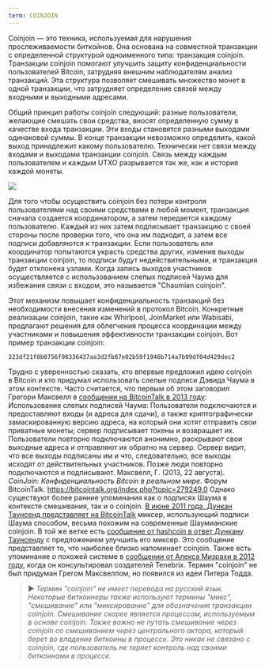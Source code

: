 ```yaml
---
term: COINJOIN
---
```


Coinjoin — это техника, используемая для нарушения прослеживаемости биткойнов. Она основана на совместной транзакции с определенной структурой одноименного типа: транзакция coinjoin. Транзакции coinjoin помогают улучшить защиту конфиденциальности пользователей Bitcoin, затрудняя внешним наблюдателям анализ транзакций. Эта структура позволяет смешивать множество монет в одной транзакции, что затрудняет определение связей между входными и выходными адресами.

Общий принцип работы coinjoin следующий: разные пользователи, желающие смешать свои средства, вносят определенную сумму в качестве входа транзакции. Эти входы становятся разными выходами одинаковой суммы. В конце транзакции невозможно определить, какой выход принадлежит какому пользователю. Технически нет связи между входами и выходами транзакции coinjoin. Связь между каждым пользователем и каждым UTXO разрывается так же, как и история каждой монеты.

![](../../dictionnaire/assets/4.png)

Для того чтобы осуществить coinjoin без потери контроля пользователями над своими средствами в любой момент, транзакция сначала создается координатором, а затем передается каждому пользователю. Каждый из них затем подписывает транзакцию с своей стороны после проверки того, что она им подходит, а затем все подписи добавляются к транзакции. Если пользователь или координатор попытаются украсть средства других, изменив выходы транзакции coinjoin, то подписи будут недействительными, и транзакция будет отклонена узлами. Когда запись выходов участников осуществляется с использованием слепых подписей Чаума для избежания связи с входом, это называется "Chaumian coinjoin".

Этот механизм повышает конфиденциальность транзакций без необходимости внесения изменений в протокол Bitcoin. Конкретные реализации coinjoin, такие как Whirlpool, JoinMarket или Wabisabi, предлагают решения для облегчения процесса координации между участниками и повышения эффективности транзакции coinjoin. Вот пример транзакции coinjoin:

```text
323df21f0b0756f98336437aa3d2fb87e02b59f1946b714a7b09df04d429dec2
```

Трудно с уверенностью сказать, кто впервые предложил идею coinjoin в Bitcoin и кто придумал использовать слепые подписи Дэвида Чаума в этом контексте. Часто считается, что первым об этом заговорил Грегори Максвелл в [сообщении на BitcoinTalk в 2013 году](https://bitcointalk.org/index.php?topic=279249.0):
Использование слепых подписей Чаума: Пользователи подключаются и предоставляют входы (и адреса для сдачи), а также криптографически замаскированную версию адреса, на который они хотят отправить свои приватные монеты; сервер подписывает токены и возвращает их. Пользователи повторно подключаются анонимно, раскрывают свои выходные адреса и отправляют их обратно на сервер. Сервер видит, что все выходы подписаны им и что, следовательно, все выходы исходят от действительных участников. Позже люди повторно подключаются и подписывают.
Максвелл, Г. (2013, 22 августа). *CoinJoin: Конфиденциальность Bitcoin в реальном мире*. Форум BitcoinTalk. https://bitcointalk.org/index.php?topic=279249.0
Однако существуют более ранние упоминания как о подписях Шаума в контексте смешивания, так и о coinjoin. [В июне 2011 года, Дункан Таунсенд представляет на BitcoinTalk](https://bitcointalk.org/index.php?topic=12751.0) миксер, использующий подписи Шаума способом, весьма похожим на современные Шаумианские coinjoin. В той же ветке есть [сообщение от hashcoin в ответ Дункану Таунсенду](https://bitcointalk.org/index.php?topic=12751.msg315793#msg315793) с предложением улучшить его миксер. Это сообщение представляет то, что наиболее близко напоминает coinjoin. Также есть упоминание о похожей системе в [сообщении от Алекса Мизрахи в 2012 году](https://gist.github.com/killerstorm/6f843e1d3ffc38191aebca67d483bd88#file-laundry), когда он консультировал создателей Tenebrix. Термин "coinjoin" не был придуман Грегом Максвеллом, но появился из идеи Питера Тодда.
> ► *Термин "coinjoin" не имеет перевода на русский язык. Некоторые биткоинеры также используют термины "микс", "смешивание" или "миксирование" для обозначения транзакции coinjoin. Смешивание скорее является процессом, используемым в основе coinjoin. Также важно не путать смешивание через coinjoin со смешиванием через центрального актора, который берет во владение биткоины в процессе. Это никак не связано с coinjoin, где пользователь не теряет контроль над своими биткоинами в процессе.*